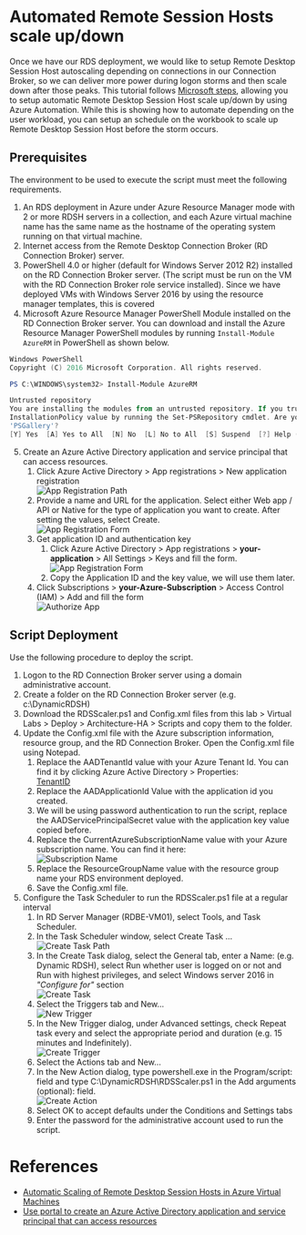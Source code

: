 # Automated Remote Session Hosts scale up/down
Once we have our RDS deployment, we would like to setup Remote Desktop Session Host autoscaling depending on connections in our Connection Broker, so we can deliver more power during logon storms and then scale down after those peaks. This tutorial follows [Microsoft steps](https://gallery.technet.microsoft.com/scriptcenter/Automatic-Scaling-of-9b4f5e76), allowing you to setup automatic Remote Desktop Session Host scale up/down by using Azure Automation. While this is showing how to automate depending on the user workload, you can setup an schedule on the workbook to scale up Remote Desktop Session Host before the storm occurs.

## Prerequisites
The environment to be used to execute the script must meet the following requirements.

1. An RDS deployment in Azure under Azure Resource Manager mode with 2 or more RDSH servers in a collection, and each Azure virtual machine name has the same name as the hostname of the operating system running on that virtual machine.
2. Internet access from the Remote Desktop Connection Broker (RD Connection Broker) server.
3. PowerShell 4.0 or higher (default for Windows Server 2012 R2) installed on the RD Connection Broker server. (The script must be run on the VM with the RD Connection Broker role service installed). Since we have deployed VMs with Windows Server 2016 by using the resource manager templates, this is covered
4. Microsoft Azure Resource Manager PowerShell Module installed on the RD Connection Broker server. You can download and install the Azure Resource Manager PowerShell modules by running `Install-Module AzureRM` in PowerShell as shown below.

```powershell
Windows PowerShell
Copyright (C) 2016 Microsoft Corporation. All rights reserved.

PS C:\WINDOWS\system32> Install-Module AzureRM

Untrusted repository
You are installing the modules from an untrusted repository. If you trust this repository, change its
InstallationPolicy value by running the Set-PSRepository cmdlet. Are you sure you want to install the modules from
'PSGallery'?
[Y] Yes  [A] Yes to All  [N] No  [L] No to All  [S] Suspend  [?] Help (default is "N"): Y
```

5. Create an Azure Active Directory application and service principal that can access resources.
    1. Click Azure Active Directory > App registrations > New application registration  
    ![App Registration Path](./images/AppRegistrationPath.png)  
    2. Provide a name and URL for the application. Select either Web app / API or Native for the type of application you want to create. After setting the values, select Create.  
    ![App Registration Form](./images/AppRegistrationForm.png)  
    3. Get application ID and authentication key
        1. Click Azure Active Directory > App registrations > **your-application** > All Settings > Keys and fill the form.  
        ![App Registration Form](./images/AppKey.png)  
        2. Copy the Application ID and the key value, we will use them later.
    4. Click Subscriptions > **your-Azure-Subscription** > Access Control (IAM) > Add and fill the form  
        ![Authorize App](./images/authorizeApp.png)  
        

## Script Deployment
Use the following procedure to deploy the script.

1. Logon to the RD Connection Broker server using a domain administrative account.
2. Create a folder on the RD Connection Broker server (e.g. c:\DynamicRDSH)
3. Download the RDSScaler.ps1 and Config.xml files from this lab > Virtual Labs > Deploy > Architecture-HA > Scripts and copy them to the folder.
4. Update the Config.xml file with the Azure subscription information, resource group, and the RD Connection Broker. Open the Config.xml file using Notepad.
    1. Replace the AADTenantId value with your Azure Tenant Id. You can find it by clicking Azure Active Directory > Properties:  
    [TenantID](./images/TenantID.png)  
    2. Replace the AADApplicationId Value with the application id you created.
    3. We will be using password authentication to run the script, replace the AADServicePrincipalSecret value with the application key value copied before.
    5. Replace the CurrentAzureSubscriptionName value with your Azure subscription name. You can find it here:  
    ![Subscription Name](./images/SubscriptionName.png)  
    6. Replace the ResourceGroupName value with the resource group name your RDS environment deployed.
    7. Save the Config.xml file.
5. Configure the Task Scheduler to run the RDSScaler.ps1 file at a regular interval
    1. In RD Server Manager (RDBE-VM01), select Tools, and Task Scheduler.
    2. In the Task Scheduler window, select Create Task …  
    ![Create Task Path](./images/CreateTaskPath.png)  
    3. In the Create Task dialog, select the General tab, enter a Name: (e.g. Dynamic RDSH), select Run whether user is logged on or not and Run with highest privileges, and select Windows server 2016 in *"Configure for"* section  
    ![Create Task](./images/Task03.PNG)  
    4. Select the Triggers tab and New…  
    ![New Trigger](./images/NewTrigger.PNG)  
    5. In the New Trigger dialog, under Advanced settings, check Repeat task every and select the appropriate period and duration (e.g. 15 minutes and Indefinitely).  
    ![Create Trigger](./images/Task05.PNG)  
    6. Select the Actions tab and New…
    7. In the New Action dialog, type powershell.exe in the Program/script: field and type C:\DynamicRDSH\RDSScaler.ps1 in the Add arguments (optional): field.  
    ![Create Action](./images/Task07.PNG)  
    8. Select OK to accept defaults under the Conditions and Settings tabs
    10. Enter the password for the administrative account used to run the script.


# References 
* [Automatic Scaling of Remote Desktop Session Hosts in Azure Virtual Machines](https://gallery.technet.microsoft.com/scriptcenter/Automatic-Scaling-of-9b4f5e76)
* [Use portal to create an Azure Active Directory application and service principal that can access resources](https://docs.microsoft.com/en-us/azure/azure-resource-manager/resource-group-create-service-principal-portal)

